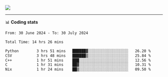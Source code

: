 <picture>
  <source
  srcset="https://github-readme-stats.vercel.app/api?username=sant0s12&show_icons=true&theme=dark"
  media="(prefers-color-scheme: dark)"
  />
  <source
  srcset="https://github-readme-stats.vercel.app/api?username=sant0s12&show_icons=true"
  media="(prefers-color-scheme: light)"
  />
  <img src="https://github-readme-stats.vercel.app/api?username=sant0s12&show_icons=true" />
</picture>

---

📊 **Coding stats**

<!--START_SECTION:waka-->

```txt
From: 30 June 2024 - To: 30 July 2024

Total Time: 14 hrs 26 mins

Python        3 hrs 51 mins   ██████▓░░░░░░░░░░░░░░░░░░   26.20 %
CSV           3 hrs 48 mins   ██████▒░░░░░░░░░░░░░░░░░░   25.84 %
C++           1 hr 51 mins    ███░░░░░░░░░░░░░░░░░░░░░░   12.56 %
C             1 hr 31 mins    ██▓░░░░░░░░░░░░░░░░░░░░░░   10.31 %
Nix           1 hr 24 mins    ██▒░░░░░░░░░░░░░░░░░░░░░░   09.50 %
```

<!--END_SECTION:waka-->
